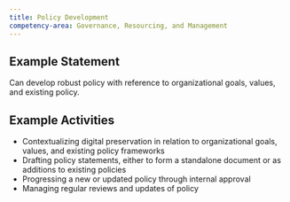 ```yaml
---
title: Policy Development
competency-area: Governance, Resourcing, and Management
---
```


## Example Statement

Can develop robust policy with reference to organizational goals, values, and existing policy.

## Example Activities

- Contextualizing digital preservation in relation to organizational goals, values, and existing policy frameworks
- Drafting policy statements, either to form a standalone document or as additions to
existing policies
- Progressing a new or updated policy through internal approval
- Managing regular reviews and updates of policy
